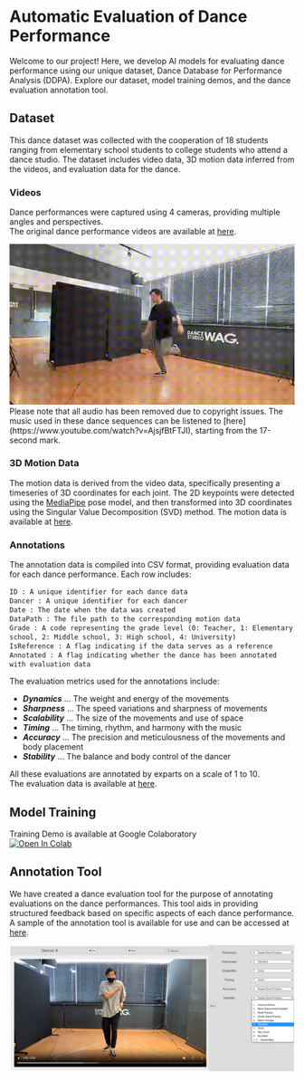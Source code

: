 # Automatic Evaluation of Dance Performance
  Welcome to our project! Here, we develop AI models for evaluating dance performance using our unique dataset, Dance Database for Performance Analysis (DDPA). Explore our dataset, model training demos, and the dance evaluation annotation tool.  
    
## Dataset  
  This dance dataset was collected with the cooperation of 18 students ranging from elementary school students to college students who attend a dance studio. The dataset includes video data, 3D motion data inferred from the videos, and evaluation data for the dance.  

### Videos
  Dance performances were captured using 4 cameras, providing multiple angles and perspectives.  
  The original dance performance videos are available at [here](https://drive.google.com/uc?id=1gpFwfQfyTHlhG6PmXiqpz215XJ4dK7TY).
  
  <img src="images/dance_video_sample.gif" width="640px">  
  Please note that all audio has been removed due to copyright issues.  
  The music used in these dance sequences can be listened to [here](https://www.youtube.com/watch?v=AjsjfBtFTJI), starting from the 17-second mark.  
  
### 3D Motion Data
  The motion data is derived from the video data, specifically presenting a timeseries of 3D coordinates for each joint. The 2D keypoints were detected using the [MediaPipe](https://github.com/google/mediapipe) pose model, and then transformed into 3D coordinates using the Singular Value Decomposition (SVD) method. The motion data is available at [here](https://drive.google.com/uc?id=1DYGHbrxAEtDcVPCeM_oZyXNpEGZD4S8G).  
  
### Annotations
  The annotation data is compiled into CSV format, providing evaluation data for each dance performance. Each row includes:
  ```
  ID : A unique identifier for each dance data
  Dancer : A unique identifier for each dancer
  Date : The date when the data was created
  DataPath : The file path to the corresponding motion data
  Grade : A code representing the grade level (0: Teacher, 1: Elementary school, 2: Middle school, 3: High school, 4: University)
  IsReference : A flag indicating if the data serves as a reference
  Annotated : A flag indicating whether the dance has been annotated with evaluation data
  ```
  The evaluation metrics used for the annotations include:

  - ***Dynamics*** ... The weight and energy of the movements
  - ***Sharpness*** ... The speed variations and sharpness of movements  
  - ***Scalability*** ... The size of the movements and use of space  
  - ***Timing*** ... The timing, rhythm, and harmony with the music  
  - ***Accuracy*** ... The precision and meticulousness of the movements and body placement  
  - ***Stability*** ... The balance and body control of the dancer
  
  All these evaluations are annotated by exparts on a scale of 1 to 10.  
  The evaluation data is available at [here](https://drive.google.com/uc?id=1HhCZ1SrpI4E-5IE2cGAoJcP8LcyuVlyJ).  

## Model Training  
  Training Demo is available at Google Colaboratory  
  [![Open In Colab](https://colab.research.google.com/assets/colab-badge.svg)](https://colab.research.google.com/github/kazuhiro1999/Automatic-Evaluation-of-Dance-Movements/blob/main/train.ipynb)  


## Annotation Tool  
  We have created a dance evaluation tool for the purpose of annotating evaluations on the dance performances. This tool aids in providing structured feedback based on specific aspects of each dance performance.  
  A sample of the annotation tool is available for use and can be accessed at [here](https://kazuhiro1999.github.io/Automatic-Evaluation-of-Dance-Movements/).  
    
  ![annotation tool](images/annotation_tool.png)
